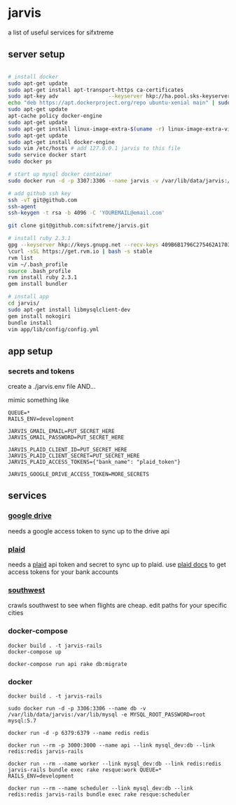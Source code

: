 # jarvis

a list of useful services for sifxtreme

## server setup

```bash

# install docker
sudo apt-get update
sudo apt-get install apt-transport-https ca-certificates
sudo apt-key adv                --keyserver hkp://ha.pool.sks-keyservers.net:80                --recv-keys 58118E89F3A912897C070ADBF76221572C52609D
echo "deb https://apt.dockerproject.org/repo ubuntu-xenial main" | sudo tee /etc/apt/sources.list.d/docker.list
sudo apt-get update
apt-cache policy docker-engine
sudo apt-get update
sudo apt-get install linux-image-extra-$(uname -r) linux-image-extra-virtual
sudo apt-get update
sudo apt-get install docker-engine
sudo vim /etc/hosts # add 127.0.0.1 jarvis to this file
sudo service docker start
sudo docker ps

# start up mysql docker container
sudo docker run -d -p 3307:3306 --name jarvis -v /var/lib/data/jarvis:/var/lib/mysql -e MYSQL_ROOT_PASSWORD=root mysql:5.7

# add github ssh key
ssh -vT git@github.com
ssh-agent
ssh-keygen -t rsa -b 4096 -C 'YOUREMAIL@email.com'

git clone git@github.com:sifxtreme/jarvis.git

# install ruby 2.3.1
gpg --keyserver hkp://keys.gnupg.net --recv-keys 409B6B1796C275462A1703113804BB82D39DC0E3
\curl -sSL https://get.rvm.io | bash -s stable
rvm list
vim ~/.bash_profile
source .bash_profile
rvm install ruby 2.3.1
gem install bundler

# install app
cd jarvis/
sudo apt-get install libmysqlclient-dev
gem install nokogiri
bundle install
vim app/lib/config/config.yml
```

## app setup

### secrets and tokens

create a ./jarvis.env file
AND...

mimic something like 
```
QUEUE=* 
RAILS_ENV=development

JARVIS_GMAIL_EMAIL=PUT_SECRET_HERE
JARVIS_GMAIL_PASSWORD=PUT_SECRET_HERE

JARVIS_PLAID_CLIENT_ID=PUT_SECRET_HERE
JARVIS_PLAID_CLIENT_SECRET=PUT_SECRET_HERE
JARVIS_PLAID_ACCESS_TOKENS={"bank_name": "plaid_token"}

JARVIS_GOOGLE_DRIVE_ACCESS_TOKEN=MORE_SECRETS
```

## services

### [google drive](app/lib/google_drive)

needs a google access token to sync up to the drive api

### [plaid](app/lib/plaid)

needs a [plaid](https://plaid.com/) api token and secret to sync up to plaid. use [plaid docs](https://plaid.com/docs/api/) to get access tokens for your bank accounts

### [southwest](app/lib/southwest)

crawls southwest to see when flights are cheap. edit paths for your specific cities

### docker-compose

```
docker build . -t jarvis-rails
docker-compose up

docker-compose run api rake db:migrate
```

### docker

```
docker build . -t jarvis-rails

sudo docker run -d -p 3306:3306 --name db -v /var/lib/data/jarvis:/var/lib/mysql -e MYSQL_ROOT_PASSWORD=root mysql:5.7

docker run -d -p 6379:6379 --name redis redis

docker run --rm -p 3000:3000 --name api --link mysql_dev:db --link redis:redis jarvis-rails

docker run --rm --name worker --link mysql_dev:db --link redis:redis jarvis-rails bundle exec rake resque:work QUEUE=* RAILS_ENV=development

docker run --rm --name scheduler --link mysql_dev:db --link redis:redis jarvis-rails bundle exec rake resque:scheduler
```
